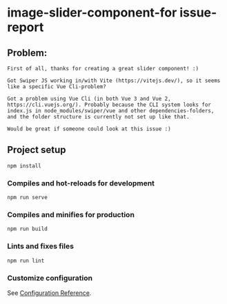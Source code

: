 # image-slider-component-for issue-report

## Problem:
```
First of all, thanks for creating a great slider component! :) 

Got Swiper JS working in/with Vite (https://vitejs.dev/), so it seems like a specific Vue Cli-problem?

Got a problem using Vue Cli (in both Vue 3 and Vue 2, https://cli.vuejs.org/). Probably because the CLI system looks for index.js in node_modules/swiper/vue and other dependencies-folders, and the folder structure is currently not set up like that. 

Would be great if someone could look at this issue :)

```

## Project setup
```
npm install
```

### Compiles and hot-reloads for development
```
npm run serve
```

### Compiles and minifies for production
```
npm run build
```

### Lints and fixes files
```
npm run lint
```

### Customize configuration
See [Configuration Reference](https://cli.vuejs.org/config/).
